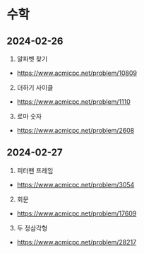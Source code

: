 # 수학

## 2024-02-26
1. 알파벳 찾기
 - https://www.acmicpc.net/problem/10809
2. 더하기 사이클
 - https://www.acmicpc.net/problem/1110
3. 로마 숫자
 - https://www.acmicpc.net/problem/2608

## 2024-02-27
1. 피터팬 프레임
 - https://www.acmicpc.net/problem/3054
2. 회문
 - https://www.acmicpc.net/problem/17609
3. 두 정삼각형
 - https://www.acmicpc.net/problem/28217
